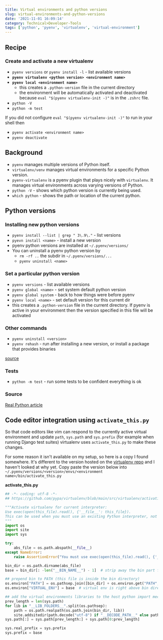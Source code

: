 ```yaml
---
title: Virtual environments and python versions
slug: virtual-environments-and-python-versions
date: '2021-11-01 16:09:14'
category: Technical>Developer-Tools
tags: ['python', 'pyenv', 'virtualenv', 'virtual-environment']
---
```


<TOCInline toc={props.toc} exclude="Overview" toHeading={2} />

## Recipe

### Create and activate a new virtualenv

- `pyenv versions` or `pyenv install -l` - list available versions
- **`pyenv virtualenv <python version> <environment name>`**
- **`pyenv local <environment name>`**
  - this creates a `.python-version` file in the current directory
  - the environment will be automatically activated and deactivated because `eval "$(pyenv virtualenv-init -)"` is in the `.zshrc` file.
- `python -V`
- `python -m test`

If you did not configure `eval "$(pyenv virtualenv-init -)"` to run in your shell then

- `pyenv activate <environment name>`
- `pyenv deactivate`

## Background

- `pyenv` manages multiple versions of Python itself.
- `virtualenv/venv` manages virtual environments for a specific Python version.
- `pyenv-virtualenv` is a pyenv plugin that plays nicely with `virtualenv`. It manages virtual environments across varying versions of Python.
- `python -V` - shows which python version is currently being used.
- `which python` - shows the path or location of the current python.

## Python versions

### Installing new python versions

- `pyenv install --list | grep " 3\.9\."` - list versions
- `pyevn install <name>` - install a new version
- pyenv python versions are installed at `~/.pyenv/versions/`
- You can uninstall a pyenv python version by
  - `rm -rf ..` the subdir in `~/.pyenv/versions/...`
  - `pyenv uninstall <name>`

### Set a particular python version

- `pyenv versions` - list available versions
- `pyenv global <name>` - set system default python version
- `pyenv global system` - back to how things were before pyenv
- `pyenv local <name>` - set default version for this current dir
- this creates a `.python-version` file in the current directory. If pyenv is
  active in your environment then the version specified in this file will be
  activated

### Other commands

- `pyenv uninstall <version>`
- `pyenv rehash` - run after installing a new version, or install a package
  that provides binaries

[source](https://github.com/pyenv/pyenv/blob/master/COMMANDS.md)

### Tests

- `python -m test` - run some tests to be confident everything is ok

### Source

[Real Python article](https://realpython.com/intro-to-pyenv/)

## Code editor integration using `activate_this.py`

So that code editors like vim can respond to the currently active virtual
environment and update `path`, `sys.path` and `sys.prefix` (for example when
running Django test suites) virtualenv uses `activate_this.py`
to make these changes.

For some reason it isn't available on my setup, so here is a copy I found
somewhere. It's different to the version hosted on the
[virtualenv
repo](https://github.com/pypa/virtualenv/blob/main/src/virtualenv/activation/python/activate_this.py)
and I haven't looked at why yet. Copy paste the version below into `~/.pyenv/versions/<version>/envs/<environment name>/bin/activate_this.py`

**activate_this.py**

```Python
## -*- coding: utf-8 -*-
## https://github.com/pypa/virtualenv/blob/main/src/virtualenv/activation/python/activate_this.py

"""Activate virtualenv for current interpreter:
Use exec(open(this_file).read(), {'__file__': this_file}).
This can be used when you must use an existing Python interpreter, not the virtualenv bin/python.
"""
import os
import site
import sys

try:
    abs_file = os.path.abspath(__file__)
except NameError:
    raise AssertionError("You must use exec(open(this_file).read(), {'__file__': this_file}))")

bin_dir = os.path.dirname(abs_file)
base = bin_dir[: -len("__BIN_NAME__") - 1]  # strip away the bin part from the __file__, plus the path separator

## prepend bin to PATH (this file is inside the bin directory)
os.environ["PATH"] = os.pathsep.join([bin_dir] + os.environ.get("PATH", "").split(os.pathsep))
os.environ["VIRTUAL_ENV"] = base  # virtual env is right above bin directory

## add the virtual environments libraries to the host python import mechanism
prev_length = len(sys.path)
for lib in "__LIB_FOLDERS__".split(os.pathsep):
    path = os.path.realpath(os.path.join(bin_dir, lib))
    site.addsitedir(path.decode("utf-8") if "__DECODE_PATH__" else path)
sys.path[:] = sys.path[prev_length:] + sys.path[0:prev_length]

sys.real_prefix = sys.prefix
sys.prefix = base
```
